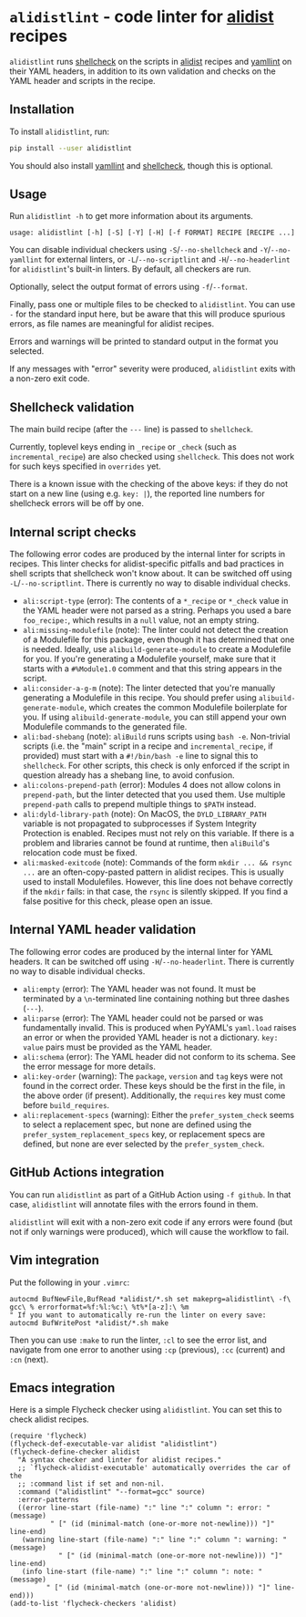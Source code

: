 # `alidistlint` - code linter for [alidist][] recipes

`alidistlint` runs [shellcheck][] on the scripts in [alidist][] recipes and [yamllint][] on their YAML headers, in addition to its own validation and checks on the YAML header and scripts in the recipe.

## Installation

To install `alidistlint`, run:

```bash
pip install --user alidistlint
```

You should also install [yamllint][] and [shellcheck][], though this is optional.

## Usage

Run `alidistlint -h` to get more information about its arguments.

```
usage: alidistlint [-h] [-S] [-Y] [-H] [-f FORMAT] RECIPE [RECIPE ...]
```

You can disable individual checkers using `-S`/`--no-shellcheck` and `-Y`/`--no-yamllint` for external linters, or `-L`/`--no-scriptlint` and `-H`/`--no-headerlint` for `alidistlint`'s built-in linters.
By default, all checkers are run.

Optionally, select the output format of errors using `-f`/`--format`.

Finally, pass one or multiple files to be checked to `alidistlint`.
You can use `-` for the standard input here, but be aware that this will produce spurious errors, as file names are meaningful for alidist recipes.

Errors and warnings will be printed to standard output in the format you selected.

If any messages with "error" severity were produced, `alidistlint` exits with a non-zero exit code.

## Shellcheck validation

The main build recipe (after the `---` line) is passed to `shellcheck`.

Currently, toplevel keys ending in `_recipe` or `_check` (such as `incremental_recipe`) are also checked using `shellcheck`.
This does not work for such keys specified in `overrides` yet.

There is a known issue with the checking of the above keys: if they do not start on a new line (using e.g. `key: |`), the reported line numbers for shellcheck errors will be off by one.

## Internal script checks

The following error codes are produced by the internal linter for scripts in recipes.
This linter checks for alidist-specific pitfalls and bad practices in shell scripts that shellcheck won't know about.
It can be switched off using `-L`/`--no-scriptlint`.
There is currently no way to disable individual checks.

- `ali:script-type` (error):
  The contents of a `*_recipe` or `*_check` value in the YAML header were not parsed as a string.
  Perhaps you used a bare `foo_recipe:`, which results in a `null` value, not an empty string.
- `ali:missing-modulefile` (note):
  The linter could not detect the creation of a Modulefile for this package, even though it has determined that one is needed.
  Ideally, use `alibuild-generate-module` to create a Modulefile for you.
  If you're generating a Modulefile yourself, make sure that it starts with a `#%Module1.0` comment and that this string appears in the script.
- `ali:consider-a-g-m` (note):
  The linter detected that you're manually generating a Modulefile in this recipe.
  You should prefer using `alibuild-generate-module`, which creates the common Modulefile boilerplate for you.
  If using `alibuild-generate-module`, you can still append your own Modulefile commands to the generated file.
- `ali:bad-shebang` (note):
  `aliBuild` runs scripts using `bash -e`.
  Non-trivial scripts (i.e. the "main" script in a recipe and `incremental_recipe`, if provided) must start with a `#!/bin/bash -e` line to signal this to `shellcheck`.
  For other scripts, this check is only enforced if the script in question already has a shebang line, to avoid confusion.
- `ali:colons-prepend-path` (error):
  Modules 4 does not allow colons in `prepend-path`, but the linter detected that you used them.
  Use multiple `prepend-path` calls to prepend multiple things to `$PATH` instead.
- `ali:dyld-library-path` (note):
  On MacOS, the `DYLD_LIBRARY_PATH` variable is not propagated to subprocesses if System Integrity Protection is enabled.
  Recipes must not rely on this variable.
  If there is a problem and libraries cannot be found at runtime, then `aliBuild`'s relocation code must be fixed.
- `ali:masked-exitcode` (note):
  Commands of the form `mkdir ... && rsync ...` are an often-copy-pasted pattern in alidist recipes.
  This is usually used to install Modulefiles.
  However, this line does not behave correctly if the `mkdir` fails: in that case, the `rsync` is silently skipped.
  If you find a false positive for this check, please open an issue.

## Internal YAML header validation

The following error codes are produced by the internal linter for YAML headers.
It can be switched off using `-H`/`--no-headerlint`.
There is currently no way to disable individual checks.

- `ali:empty` (error):
  The YAML header was not found.
  It must be terminated by a `\n`-terminated line containing nothing but three dashes (`---`).
- `ali:parse` (error):
  The YAML header could not be parsed or was fundamentally invalid.
  This is produced when PyYAML's `yaml.load` raises an error or when the provided YAML header is not a dictionary.
  `key: value` pairs must be provided as the YAML header.
- `ali:schema` (error):
  The YAML header did not conform to its schema.
  See the error message for more details.
- `ali:key-order` (warning):
  The `package`, `version` and `tag` keys were not found in the correct order.
  These keys should be the first in the file, in the above order (if present).
  Additionally, the `requires` key must come before `build_requires`.
- `ali:replacement-specs` (warning):
  Either the `prefer_system_check` seems to select a replacement spec, but
  none are defined using the `prefer_system_replacement_specs` key, or
  replacement specs are defined, but none are ever selected by the
  `prefer_system_check`.

## GitHub Actions integration

You can run `alidistlint` as part of a GitHub Action using `-f github`. In that case, `alidistlint` will annotate files with the errors found in them.

`alidistlint` will exit with a non-zero exit code if any errors were found (but not if only warnings were produced), which will cause the workflow to fail.

## Vim integration

Put the following in your `.vimrc`:

```vim
autocmd BufNewFile,BufRead *alidist/*.sh set makeprg=alidistlint\ -f\ gcc\ % errorformat=%f:%l:%c:\ %t%*[a-z]:\ %m
" If you want to automatically re-run the linter on every save:
autocmd BufWritePost *alidist/*.sh make
```

Then you can use `:make` to run the linter, `:cl` to see the error list, and navigate from one error to another using `:cp` (previous), `:cc` (current) and `:cn` (next).

## Emacs integration

Here is a simple Flycheck checker using `alidistlint`.
You can set this to check alidist recipes.

```elisp
(require 'flycheck)
(flycheck-def-executable-var alidist "alidistlint")
(flycheck-define-checker alidist
  "A syntax checker and linter for alidist recipes."
  ;; `flycheck-alidist-executable' automatically overrides the car of the
  ;; :command list if set and non-nil.
  :command ("alidistlint" "--format=gcc" source)
  :error-patterns
  ((error line-start (file-name) ":" line ":" column ": error: " (message)
          " [" (id (minimal-match (one-or-more not-newline))) "]" line-end)
   (warning line-start (file-name) ":" line ":" column ": warning: " (message)
            " [" (id (minimal-match (one-or-more not-newline))) "]" line-end)
   (info line-start (file-name) ":" line ":" column ": note: " (message)
         " [" (id (minimal-match (one-or-more not-newline))) "]" line-end)))
(add-to-list 'flycheck-checkers 'alidist)
```

[alidist]: https://github.com/alisw/alidist
[shellcheck]: https://www.shellcheck.net/
[yamllint]: https://yamllint.readthedocs.io/
